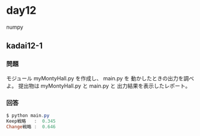 # day12

numpy

## kadai12-1

### 問題

モジュール myMontyHall.py を作成し、 main.py を
動かしたときの出力を調べよ。
提出物は myMontyHall.py と main.py と
出力結果を表示したレポート。

### 回答

```powershell
$ python main.py
Keep戦略   :  0.345
Change戦略 :  0.646
```

